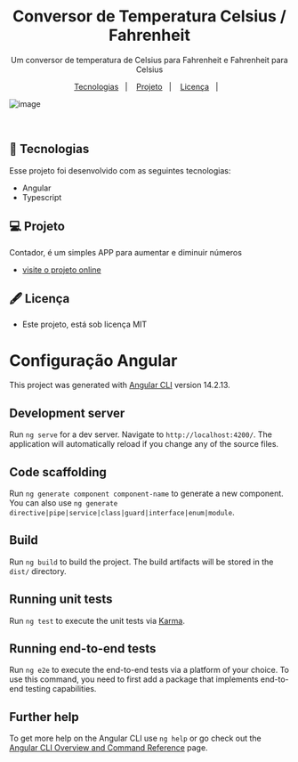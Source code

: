 <h1 align="center"> Conversor de Temperatura Celsius / Fahrenheit </h1>

<p align="center">
    Um conversor de temperatura de Celsius para Fahrenheit e Fahrenheit para Celsius<br/>
</p>

<p align="center">
  <a href="#-tecnologias">Tecnologias</a>&nbsp;&nbsp;&nbsp;|&nbsp;&nbsp;&nbsp;
  <a href="#-projeto">Projeto</a>&nbsp;&nbsp;&nbsp;|&nbsp;&nbsp;&nbsp;
  <a href="#-licença">Licença</a>&nbsp;&nbsp;&nbsp;|&nbsp;&nbsp;&nbsp;
</p>

![image](https://github.com/marcostwelve/temperature-converter/assets/94411600/70c57b95-cb1a-4b85-8223-9e5b40eda599)


<br/>



## 🚀 Tecnologias

Esse projeto foi desenvolvido com as seguintes tecnologias:

- Angular
- Typescript

## 💻 Projeto

Contador, é um simples APP para aumentar e diminuir números

- [visite o projeto online](https://temperature-converter-hazel-five.vercel.app/)


## 🖋 Licença

- Este projeto, está sob licença MIT



# Configuração Angular

This project was generated with [Angular CLI](https://github.com/angular/angular-cli) version 14.2.13.

## Development server

Run `ng serve` for a dev server. Navigate to `http://localhost:4200/`. The application will automatically reload if you change any of the source files.

## Code scaffolding

Run `ng generate component component-name` to generate a new component. You can also use `ng generate directive|pipe|service|class|guard|interface|enum|module`.

## Build

Run `ng build` to build the project. The build artifacts will be stored in the `dist/` directory.

## Running unit tests

Run `ng test` to execute the unit tests via [Karma](https://karma-runner.github.io).

## Running end-to-end tests

Run `ng e2e` to execute the end-to-end tests via a platform of your choice. To use this command, you need to first add a package that implements end-to-end testing capabilities.

## Further help

To get more help on the Angular CLI use `ng help` or go check out the [Angular CLI Overview and Command Reference](https://angular.io/cli) page.

